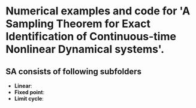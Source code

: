 # Numerical examples and code for 'A Sampling Theorem for Exact Identification of Continuous-time Nonlinear Dynamical systems'.
## SA consists of following subfolders
- **Linear**:
- **Fixed point**:
- **Limit cycle**:
